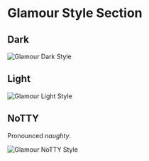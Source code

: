 # Glamour Style Section

## Dark

![Glamour Dark Style](https://github.com/charmbracelet/glamour/raw/master/styles/gallery/dark.png)

## Light

![Glamour Light Style](https://github.com/charmbracelet/glamour/raw/master/styles/gallery/light.png)

## NoTTY

Pronounced _naughty_.

![Glamour NoTTY Style](https://github.com/charmbracelet/glamour/raw/master/styles/gallery/notty.png)

